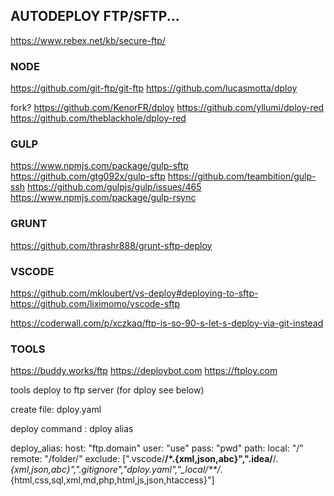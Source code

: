 

## AUTODEPLOY FTP/SFTP...

https://www.rebex.net/kb/secure-ftp/

### NODE 
https://github.com/git-ftp/git-ftp
https://github.com/lucasmotta/dploy

fork?
https://github.com/KenorFR/dploy
https://github.com/yllumi/dploy-red
https://github.com/theblackhole/dploy-red


### GULP
https://www.npmjs.com/package/gulp-sftp
https://github.com/gtg092x/gulp-sftp
https://github.com/teambition/gulp-ssh
https://github.com/gulpjs/gulp/issues/465
https://www.npmjs.com/package/gulp-rsync

### GRUNT
https://github.com/thrashr888/grunt-sftp-deploy

### VSCODE
https://github.com/mkloubert/vs-deploy#deploying-to-sftp-
https://github.com/liximomo/vscode-sftp

https://coderwall.com/p/xczkaq/ftp-is-so-90-s-let-s-deploy-via-git-instead

### TOOLS
https://buddy.works/ftp
https://deploybot.com
https://ftploy.com

 
tools deploy to ftp server (for dploy see below)

create file: dploy.yaml

deploy command : dploy alias

deploy_alias:
    host: "ftp.domain"
    user: "use"
    pass: "pwd"
    path:
        local: "/"
        remote: "/folder/"
exclude: [".vscode/**/*.{xml,json,abc}",".idea/**/*.{xml,json,abc}",".gitignore","dploy.yaml","_local/**/*.{html,css,sql,xml,md,php,html,js,json,htaccess}"]
